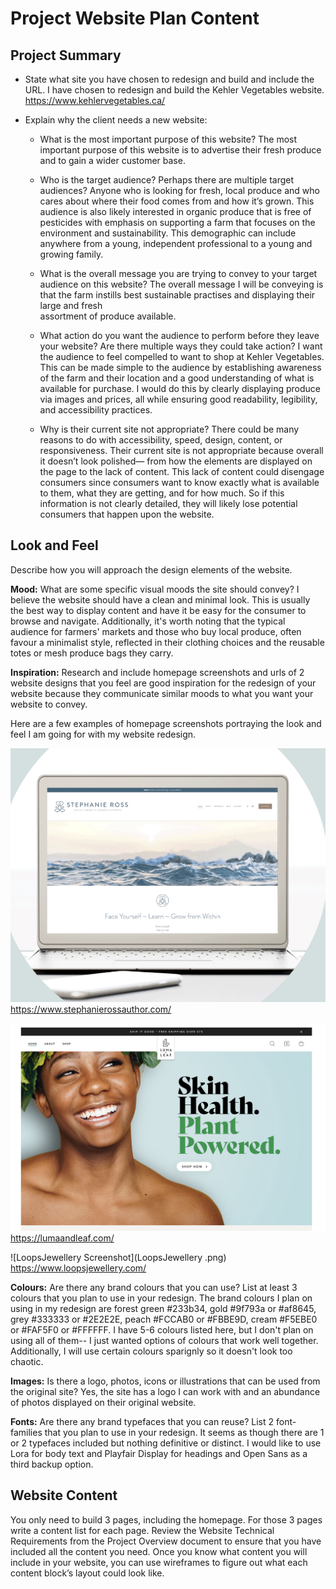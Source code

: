 # Project Website Plan Content

## Project Summary

* State what site you have chosen to redesign and build and include the URL.
    I have chosen to redesign and build the Kehler Vegetables website. https://www.kehlervegetables.ca/

* Explain why the client needs a new website:
  * What is the most important purpose of this website?
      The most important purpose of this website is to advertise their fresh produce and to gain a wider customer base.

  * Who is the target audience? Perhaps there are multiple target audiences?
      Anyone who is looking for fresh, local produce and who cares about where their food comes from and how it’s grown. This audience is also 
      likely interested in organic produce that is free of pesticides with emphasis on supporting a farm that focuses on the environment and 
      sustainability. This demographic can include anywhere from a young, independent professional to a young and growing family. 

  * What is the overall message you are trying to convey to your target audience on this website? 
      The overall message I will be conveying is that the farm instills best sustainable practises and displaying their large and fresh       
      assortment of produce available.

  * What action do you want the audience to perform before they leave your website? Are there multiple ways they could take action?
      I want the audience to feel compelled to want to shop at Kehler Vegetables. This can be made simple to the audience by establishing 
      awareness of the farm and their location and a good understanding of what is available for purchase. I would do this by clearly displaying 
      produce via images and prices, all while ensuring good readability, legibility, and accessibility practices.

  * Why is their current site not appropriate? There could be many reasons to do with accessibility, speed, design, content, or responsiveness.
      Their current site is not appropriate because overall it doesn’t look polished— from how the elements are displayed on the page to the           lack of content. This lack of content could disengage consumers since consumers want to know exactly what is available to them, what they        are getting, and for how much. So if this information is not clearly detailed, they will likely lose potential consumers that happen upon        the website.

## Look and Feel

Describe how you will approach the design elements of the website.

**Mood:** What are some specific visual moods the site should convey?
      I believe the website should have a clean and minimal look. This is usually the best way to display content and have it be easy for the 
      consumer to browse and navigate. Additionally, it's worth noting that the typical audience for farmers' markets and those who buy local 
      produce, often favour a minimalist style, reflected in their clothing choices and the reusable totes or mesh produce bags they carry.

**Inspiration:** Research and include homepage screenshots and urls of 2 website designs that you feel are good inspiration for the redesign of your website because they communicate similar moods to what you want your website to convey.

Here are a few examples of homepage screenshots portraying the look and feel I am going for with my website redesign.

![StephRoss Screenshot](StephRoss.png) 
https://www.stephanierossauthor.com/

![SkinHealthWebsite Screenshot](SkinHealthWebsite.png) 
https://lumaandleaf.com/

![LoopsJewellery  Screenshot](LoopsJewellery .png) 
https://www.loopsjewellery.com/

**Colours:** Are there any brand colours that you can use? List at least 3 colours that you plan to use in your redesign.
The brand colours I plan on using in my redesign are forest green #233b34, gold #9f793a or #af8645, grey #333333 or #2E2E2E, peach #FCCAB0 or #FBBE9D, cream #F5EBE0 or #FAF5F0 or #FFFFFF. I have 5-6 colours listed here, but I don't plan on using all of them-- I just wanted options of colours that work well together. Additionally, I will use certain colours sparignly so it doesn't look too chaotic.

**Images:** Is there a logo, photos, icons or illustrations that can be used from the original site?
Yes, the site has a logo I can work with and an abundance of photos displayed on their original website.

**Fonts:** Are there any brand typefaces that you can reuse? List 2 font-families that you plan to use in your redesign.
It seems as though there are 1 or 2 typefaces included but nothing definitive or distinct.
I would like to use Lora for body text and Playfair Display for headings and Open Sans as a third backup option.

## Website Content

You only need to build 3 pages, including the homepage. For those 3 pages write a content list for each page. 
Review the Website Technical Requirements from the Project Overview document to ensure that you have included all the content you need.
Once you know what content you will include in your website, you can use wireframes to figure out what each content block’s layout could look like.
